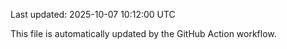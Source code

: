 Last updated: 2025-10-07 10:12:00 UTC

This file is automatically updated by the GitHub Action workflow.
